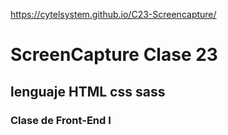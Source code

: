 https://cytelsystem.github.io/C23-Screencapture/

# ScreenCapture Clase 23

## lenguaje HTML css sass

### Clase de Front-End I
